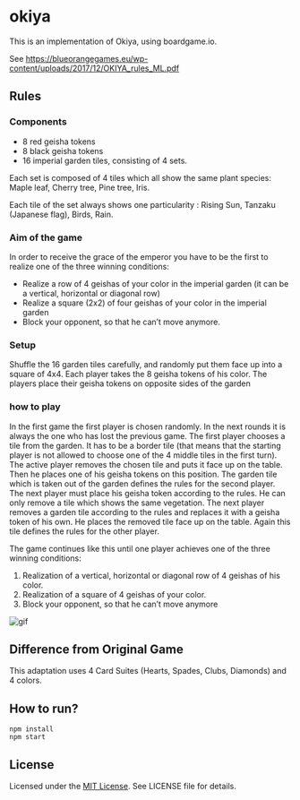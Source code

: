# okiya

This is an implementation of Okiya, using boardgame.io.

See <https://blueorangegames.eu/wp-content/uploads/2017/12/OKIYA_rules_ML.pdf>

## Rules

### Components
- 8 red geisha tokens
- 8 black geisha tokens
- 16 imperial garden tiles, consisting of 4 sets.


Each set is composed of 4 tiles which all show the same plant species: Maple leaf, Cherry
tree, Pine tree, Iris. 

Each tile of the set always shows one particularity : Rising Sun, Tanzaku (Japanese flag), Birds, Rain. 

### Aim of the game
In order to receive the grace of the emperor you have to be the first
to realize one of the three winning conditions:
- Realize a row of 4 geishas of your color in the imperial garden (it can be a vertical,
horizontal or diagonal row)
- Realize a square (2x2) of four geishas of your color in the imperial garden
- Block your opponent, so that he can’t move anymore.

### Setup
Shuffle the 16 garden tiles carefully, and randomly put them face up into
a square of 4x4. Each player takes the 8 geisha tokens of his color. The
players place their geisha tokens on opposite sides of the garden

### how to play
In the first game the first player is chosen
randomly. In the next rounds it is always the
one who has lost the previous game. The first
player chooses a tile from the garden. It has to
be a border tile (that means that the starting
player is not allowed to choose one of the 4
middle tiles in the first turn). The active player
removes the chosen tile and puts it face up
on the table. Then he places one of his geisha
tokens on this position.
The garden tile which is taken out of the
garden defines the rules for the second player.
The next player must place his geisha token
according to the rules. He can only remove
a tile which shows the same vegetation.
The next player removes a garden tile
according to the rules and replaces it with
a geisha token of his own. He places the
removed tile face up on the table. Again this
tile defines the rules for the other player.

The game continues like this until one player
achieves one of the three winning conditions:

1. Realization of a vertical, horizontal or
diagonal row of 4 geishas of his color.
2. Realization of a square of 4 geishas of your
color.
3. Block your opponent, so that he can’t move
anymore

![gif](https://i.imgur.com/1ZyCqW2.gif)

## Difference from Original Game

This adaptation uses 4 Card Suites (Hearts, Spades, Clubs, Diamonds) and 4 colors.

## How to run?

```
npm install
npm start
```

## License

Licensed under the [MIT License](https://nemo.mit-license.org/). See LICENSE file for details.